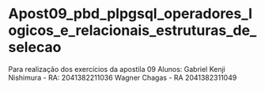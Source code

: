 # Apost09_pbd_plpgsql_operadores_logicos_e_relacionais_estruturas_de_selecao
Para realização dos exercícios da apostila 09
Alunos:
Gabriel Kenji Nishimura - RA: 2041382211036 Wagner Chagas - RA 2041382311049
